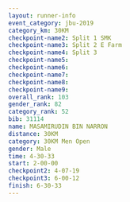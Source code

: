 ```yaml
---
layout: runner-info 
event_category: jbu-2019 
category_km: 30KM 
checkpoint-name2: Split 1 SMK 
checkpoint-name3: Split 2 E Farm 
checkpoint-name4: Split 3 
checkpoint-name5: 
checkpoint-name6: 
checkpoint-name7: 
checkpoint-name8: 
checkpoint-name9: 
overall_rank: 103
gender_rank: 82
category_rank: 52
bib: 31114
name: MASAMIRUDIN BIN NARRON
distance: 30KM
category: 30KM Men Open
gender: Male
time: 4-30-33
start: 2-00-00
checkpoint2: 4-07-19
checkpoint3: 6-00-12
finish: 6-30-33
---
```

